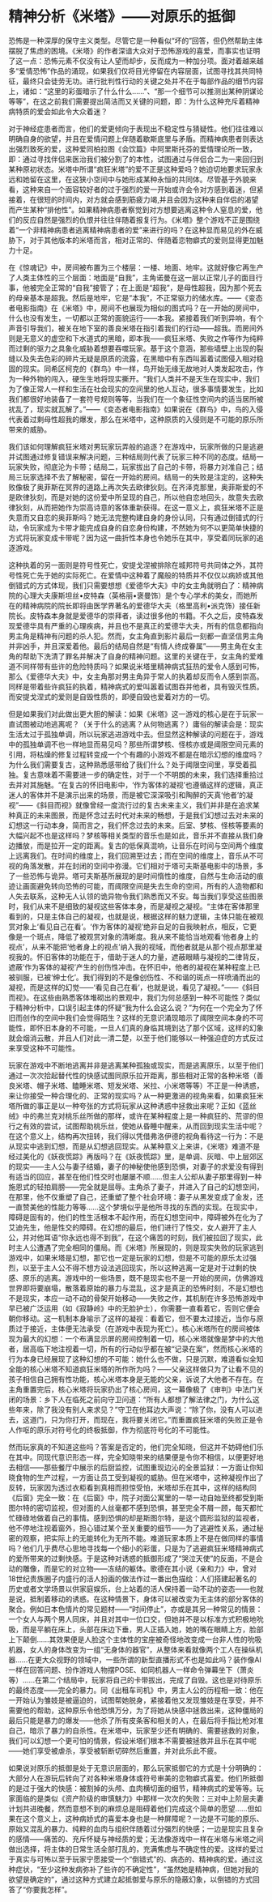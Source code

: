 # 精神分析《米塔》——对原乐的抵御

恐怖是一种深厚的保守主义类型。尽管它是一种看似“坏的”回答，但仍然帮助主体摆脱了焦虑的困境。《米塔》的作者深谙大众对于恐怖游戏的喜爱，而事实也证明了这一点：恐怖元素不仅没有让人望而却步，反而成为一种加分项。面对着越来越多“爱情恐怖”作品的涌现，如果我们仅将目光停留在内容层面，试图寻找其共同特征，最终只会徒劳无功。进行批判性行动的关键之处并不在于每部作品的细节内容上，诸如：“这里的彩蛋暗示了什么什么……”、“那一个细节可以推测出某种阴谋论等等”，在这之前我们需要提出简洁而又关键的问题，即：为什么这种充斥着精神病特质的爱会如此令大众着迷？

对于神经症患者而言，他们的爱更倾向于表现出不稳定性与猜疑性。他们往往难以明确自身的欲望，并且在爱情问题上伴随着歇斯底里与矛盾。而精神病患者则表达出强烈致死的爱，这种爱同柏拉图《会饮篇》中阿里斯托芬的爱情理论所一致，即：通过寻找伴侣来医治我们被分割了的本性，试图通过与伴侣合二为一来回归到某种原初状态。米塔中所谓“疯狂米塔”的爱不正是这种爱吗？她迫切地要求玩家永远和她留在这里，在这狭小空间中与她形成某种永恒的共同体。尽管基于外貌来看，这种来自一个面容较好者的过于强烈的爱一开始或许会令对方感到着迷，但紧接着，在很短的时间内，对方就会感到筋疲力竭,并且会因为这种来自伴侣的渴望而产生某种“排他性”。如果精神病患者察觉到对方想要逃离这种令人窒息的爱，他们的反应自然是强烈的仇恨并往往伴随着报复行为。《米塔》整个游戏不正是围绕着“一个非精神病患者逃离精神病患者的爱”来进行的吗？在这种显而易见的外在威胁下，对于其他版本的米塔而言，相对正常的、伴随着恋物癖式的爱则显得更加魅力十足。

在《惊魂记》中，房间被布置为三个楼层：一楼、地面、地牢。这就好像它再生产了人类主体性的三个层面：地面是“自我”，主角诺曼在这一层以正常儿子的面目行事，他被完全正常的“自我”接管了；在上面是“超我”，是母性超我，因为那个死去的母亲基本是超我。然后是地牢，它是“本我”，不正常驱力的储水库。——《变态者电影指南》在《米塔》中，房间不也展现为相似的图式吗？在一开始的房间中，什么也没有发生，一切都以正常的面貌运行——本我。紧接着我们听到异响，有个声音引导我们，被关在地下室的善良米塔在指引着我们的行动——超我。而房间外则是无意义的虚空和下水道式的黑暗，即本我——疯狂米塔、失败之作等作为纯粹而过剩的驱力之具象化威胁着想要吞噬玩家。基于这个意涵，那些墙壁上出现的裂缝以及失去色彩的碎片无疑是原质的流露，在黑暗中有东西叫嚣着试图侵入相对稳固的现实。同希区柯克的《群鸟》中一样，鸟开始无缘无故地对人类发起攻击，作为一种外物的闯入，硬生生地将现实撕开。“我们人类并不是天生在现实中，我们为了像正常人一样和生活在社会现实的空间里的他人互动，很多事情要发生，比如我们都很好地装备了一套符号规则等等，当我们在一个象征性空间内的适当居所被扰乱了，现实就瓦解了。”——《变态者电影指南》如果说在《群鸟》中，鸟的入侵代表着过剩母性超我的爆发，那么在米塔中，这种原质的入侵则是不可能的原乐所带来的威胁。

我们该如何理解疯狂米塔对男玩家玩弄般的追逐？在游戏中，玩家所做的只是逃避并试图通过修复错误来解决问题，三种结局则代表了玩家三种不同的态度。结局一玩家失败，彻底沦为卡带；结局二，玩家拔出了自己的卡带，将暴力对准自己；结局三玩家选择不去了解秘密，留在一开始的房间。结局一的失败是注定的，这种失败像极了奥菲斯在冥界的道路上再次失去欧律狄刻。在齐泽克那里，奥菲斯爱的不是欧律狄刻，而是对她的这份爱中所呈现的自己，所以他自恋地回头，故意失去欧律狄刻，从而把她作为崇高诗意的客体重新获得。在这一意义上，疯狂米塔不正是失意而又自恋的奥菲斯吗？她无法完整构建自身的身份认同，只有通过倒错式的行动，令玩家成为卡带才能完成自身的自恋身份构建，不然她为何不以更简单快捷的方式将玩家变成卡带呢？因为这一曲折性本身也令她乐在其中，享受着同玩家的追逐游戏。

这种执着的另一面则是符号性死亡，安提戈涅被排除在城邦符号共同体之外，其符号性死亡先于她的实际死亡。在爱情中这种着了魔般的特质并不仅仅以病娇或其他倒错式的方式体现，我们只需要想想《爱德华大夫》中的女主角就明白了：精神病院的心理大夫康斯坦丝•皮特森（英格丽•褒曼饰）是个专心学术的美女，而她所在的精神病院的院长即将由医学界著名的爱德华大夫（格里高利•派克饰）接任新院长。皮特森本身就是爱德华的崇拜者，读过很多他的书籍。不久之后，皮特森发现爱德华具有严重的心理疾病，并且也不是真正的爱德华大夫，所有的信息都指向男主角是精神有问题的杀人犯。然而，女主角直到影片最后一刻都一直坚信男主角并非凶手，并且深爱着他。最后的结局自然是“有情人终成眷属”——男主角在女主角的帮助下洗清了罪名并解决了自身的精神问题。这里的关键在于，女主角的爱难道不同样带有些许的危险特质吗？如果说米塔里精神病式狂热的爱令人感到可怖，那么《爱德华大夫》中，女主角那对男主角异于常人的执着却反而令人感到崇高。同样是带着些许疯狂的执着，精神病式的爱叫嚣着试图吞并他者，具有毁灭性质。而安提戈涅式的爱则是自毁性质的，即便自毁也爱着对方的一切。

但是如果我们对此做出更大胆的解读：如果《米塔》这一游戏的核心是在于玩家一直试图被动地逃离呢？（关于什么的逃离？从何物逃离？）庸俗的解读会是：现实生活太过于孤独单调，所以玩家逃进游戏中去。但显然这种解读的问题在于，游戏中的孤独单调不也一样地显而易见吗？那些所谓梦核、怪核亦或是阈限空间元素的引用，将枯燥的修复过程转变成一个个有趣的小游戏不都是在暗示幻想的维度吗？为什么我们需要复古，这种熟悉感带给了我们什么？处于阈限空间里，享受着孤独。复古意味着不需要进一步的确定性，对于一个不明朗的未来，我们选择重拾过去并对其施魅。“在复古的怀旧电影中，‘作为客体的凝视’也遵循这样的逻辑，真正迷人的客体并不是演示出来的场景，而是被它深深吸引和陶醉的天真‘他者’的凝视”——《斜目而视》就像曾经一度流行过的复古未来主义，我们并非是在追求某种真正的未来图景，而是怀念过去时代对未来的畅想，于是我们幻想过去对未来的幻想这一行动本身，简而言之，我们怀念过去的未来。后室、梦核、怪核等要素的大幅兴起不也是这样吗？梦核等相关类型的音乐也是如此，音乐并不直接从我们身边播放，而是拉开一定的距离。复古的低保真混响，让音乐在时间与空间两个维度上远离我们。在时间的维度上，我们回溯至过去；而在空间的维度上，音乐从不可视的角落发散，并在封闭的空间中弥漫。它们相对于塔可夫斯基电影中的场景，多了一些恐怖与诡异。塔可夫斯基所展现的是时间惰性的维度，自然与生命活动的痕迹让画面避免转向恐怖的可能，而阈限空间是失去生命的空间，所有的人造物都和人失去联系，这种无人认领的诡异物令我们熟悉而又不安。每当我们享受这些图景时，我们从来不是细致的凝视这些客体本身，而是凝视之凝视。“主体在客体那里看到的，只是主体自己的凝视，也就是说，根据这样的魅力逻辑，主体只能在被观赏对象上‘看见自己在看’。‘作为客体的凝视’绝非自足的自我映射点，相反，它更像是一个斑点，降低了被观赏对象的清晰度。我从来不能恰当地观看‘他者身上的视点’，从来不能把‘他者身上的视点’纳入我的视域，而他者就是从那个视点那里凝视我的。怀旧客体的功能在于，借助于迷人的力量，遮蔽眼睛与凝视的二律背反，遮蔽‘作为客体的凝视’产生的创伤性冲击。在怀旧中，他者的凝视在某种程度上已被驯服，已被‘绅士化’。我们得到的不是像创伤性、不和谐的斑点一样喷涌而出的凝视，而是这样的幻觉——‘看见自己在看’，也就是说，看见了凝视。”——《斜目而视》。在这些由熟悉客体堆砌出的景观中，我们为何总感到一种不可能性？类似于精神分析中，口误引起主体的怀疑“我为什么会这么说？”为何在一个完全为了怀旧而创作的空间中我们会觉得陌生？这样的无意识涌现暗示了阈限空间本身的不可能性，即怀旧本身的不可能，一旦人们真的身临其境到达了那个区域，这样的幻象就会烟消云散，并且人们对此一清二楚，以至于他们能够以一种强迫症的方式反过来享受这种不可能性。

玩家在游戏中不断地逃离并非是逃离某种孤独或现实，而是逃离原乐，以至于他们通过一次次拾起替代性的快感试图同原乐拉开距离，那些相对正常的各种米塔（善良米塔、帽子米塔、瞌睡米塔、短发米塔、米拉、小米塔等等）不正是一种诱惑，来让你接受一种合理化的、正常的现实吗？从一种更激进的视角来看，如果疯狂米塔所做的事正是以一种夸张的方式将玩家从这种诱惑中拯救出来呢？正如《蓝丝绒》中的弗兰克对桃乐丝所做的那样，或许在某种程度上是一种疯狂的、荒谬的但行之有效的尝试，试图帮助桃乐丝，使她从昏睡中醒来，从而回到现实生活中呢？在这个意义上，结构再次扭转，我们得以凭借弗洛伊德的视角看待这一行为：不是从现实中逃到幻想，而是从幻想逃回现实。从某种意义上来讲，《米塔》难道不是经过美化的《妖夜慌踪》再版吗？在《妖夜慌踪》里，是单调、灰暗、中上层郊区的现实——主人公与妻子结婚，妻子的神秘使他感到恐惧，对妻子的求爱没有得到有适当的回应，甚至在他们性交时也屡屡不顺……但主人公却从妻子那里得到一种施恩式的轻拍肩膀——完全就是屈辱。主角杀了妻子，并进入了自己的幻想空间，在那里，他不仅重塑了自己，还重塑了整个社会环境：妻子从黑发变成了金发，还一直赞美他的性能力等等……这个梦境似乎是他所寻找的东西的实现。在现实中，障碍是固有的，他们的性生活根本不起作用，而在幻想空间中，障碍被外在化为了艾迪先生，他是性交的障碍。在幻想的最后，他们进行了性交，女人避开了主人公，并对他耳语“你永远也得不到我”，在这个痛苦的时刻，我们被拉回了现实，此时主人公遭遇了完全相同的僵局。而《米塔》所展现的，则是现实失败的玩家逃到游戏中，如果米塔是幻想，那它也一定是玩家的幻想，但是不可能的原乐太过强烈，以至于主人公不得不想方设法逃回现实，所以这种逃离一定是对于过剩的快感、原乐的逃离。游戏中的一些场景，既不是现实也不是一开始的房间，仿佛游戏世界即将要崩塌，散落着原始的暴力与混乱，这才是真正的恐怖时刻，不是幻想也不是现实，本应一动不动的骨架开始移动——失败之作，其机制在许多恐怖游戏中早已被广泛运用（如《寂静岭》中的无脸护士），你需要一直看着它，否则它便会朝你移动。这一机制本身喻示了这样的凝视：看着它，但不要太过接近，当你与原质过于接近，主体便无法承受（在游戏中表现为死亡）。核心米塔所在的房间被体现为最大的幻想：一个布满显示屏的房间控制着一切，核心米塔就像是梦中的大他者，居高临下地注视着一切，所有的行动似乎都在被“记录在案”，然而核心米塔的行为本身已经展现了这种幻想的不可能：她什么也不做，只是沉默，难道看似全知全能的核心米塔不知道疯狂米塔的所作所为吗？——父亲这样做只为了让看不见的孩子相信自己拥有性功能，核心米塔本身是无能的父亲，诉说了大他者不存在。在主角重置完后，核心米塔将玩家扔出了核心房间，这一幕像极了《审判》中法门关闭的场景：乡下人在临死之前向守卫问道：“所有人都想了解法律之门，为什么这些年来，除了我没有别人来求见？”守卫在他耳边大声说：“除了你，没有人可以进去，这道门，只为你打开，而现在，我将要关闭它。”而重置疯狂米塔的失败正是令人作呕的原乐对符号化的终极抵御，作为彻底符号化的不可能性。

然而玩家真的不知道这些吗？答案是否定的，他们完全知晓，但这并不妨碍他们乐在其中。同现代意识形态一样，完全知晓带来的结果便是令你不相信，以便更好地去相信——那些餐厅中展示的后厨监控，试图重现边沁的全景监狱：一方面让你知晓食物的生产过程，一方面让员工受到凝视的威胁。但在米塔中，这种凝视作出了反转，玩家因为透过衣柜看到真相而担惊受怕，米塔却乐在其中，这样的结构同《后窗》完全一致：在《后窗》中，院子对面公寓里的一举一动自始至终都受到斯图尔特的密切监视，但对面的人丝毫都不感到恐惧，甚至完全不屑一顾，每天都忙忙碌碌地做着自己的事情。感到恐惧的却是斯图尔特，是这个圆形监狱的监视者，他不停地注视着窗外，担心错过某个至关重要的细节——为了逃避性关系，通过秘密的观察，把实际上的无能转化为无所不能。难道玩家本质上不是在做同样的事情吗？他们几乎费尽心思地寻找每一个细小的彩蛋，只是为了逃避疯狂米塔精神病式的爱所带来的过剩快感。于是这种对诱惑的抵御形成了“哭泣天使”的反面，不是会动的雕像，而是它的对立物——冻结的躯体。歌德在其小说《亲和力》中，曾对18世纪贵族圈子内盛行的活人扮画的做法作过一番出色描绘：人们搭建起著名的历史或者文学场景以供家庭娱乐，台上站着的活人保持着一动不动的姿态——也就是说，抵制着移动的诱惑。在这种情景下，身体可以被改变为无主体的部分客体的聚合。例如日本色情片的常见题材——“时间停止”，亦或是其另一种常见的情景：一个女人与两个男人同床，并且对其中一位口交，但她并不是以标准方式积极地吮吸，而是平躺在床上，头部在床边下垂，男人正插入她，她的嘴在眼睛上方，脸部上下颠倒……其效果便是人脸这个主体性的宝座被奇怪地改变成一台非人性的吮吸机器，女人的身体改变为一组“无身体的器官”，从整体来看就像两个工人在操纵机器……在更大众视野的领域中，一些所谓的新型直播形式不也是如此吗？装作像AI一样在回答问题、扮作游戏人物摆POSE、如同机器人一样命令弹幕坐下（萧炎等）……在第二个结局中，玩家将自己的卡带拔出，完成了自毁。这也是对待原乐的最终态度——完全的暴力。同《出租车司机》中，男主人公的历程相一致：他在一开始认为雏妓是被逼迫的，试图帮她脱身，紧接着他又发现雏妓是在享受，并不需要他的帮助，这种原乐令他恐惧万分，为了将她从快感中拯救出来，这种僵局的最后只能是暴力的爆发——他杀了所有皮条客和相关的人，在最后将手指比枪对准自己，暗示了暴力的自杀性。在米塔中，玩家至少还有明确的、需要拯救的对象，我们可以幻想一个更可怕的情景，假设米塔们根本不需要被拯救并且乐在其中呢——她们享受被虐杀，享受被斩断切碎然后重置，并对此乐此不疲。

如果说对原乐的抵御是处于无意识层面的，那么玩家抵御它的方式是十分明确的：大部分人在游玩后转向了对各种米塔身体或符号审美的恋物癖式喜爱。他们所抵御的是过于强大的快感：被割掉的头颅、血肉横切面的细节，精神病式的爱等等。玩家面临的是类似《资产阶级的审慎魅力》中那样一次次的失败：三对中上阶层夫妻计划共进晚餐，然而意想不到的麻烦总是阻碍着他们完成这个简单的愿望……但如果在这个意义上，这种病娇式的喜爱本身也是一种屏障呢？一边是不可能的原乐、原始又混乱的暴力、纯粹的血肉与组织伴随着过分强烈的快感；一边是现实且复杂的感情——痛苦的、充斥怀疑与神经质的爱；无法像游戏中一样在米塔与米塔之间做出选择，将主体的日常生活全部打乱的，充满焦虑与不确定性的爱。这样的爱过于真实与可怖以至于玩家宁愿接受一个“倒错式”的、病态的、精神病的爱。通过这种症状，“至少这种发病弥补了些许的不确定性”，“虽然她是精神病，但她对我的欲望是确定的”，通过这种方式建立起抵御爱与原乐的隐蔽幻象，以倒错的方式回答了“你要我怎样”。
